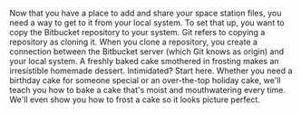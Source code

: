 Now that you have a place to add and share your space station files, you need a way to get to it from your local system. To set that up, you want to copy the Bitbucket repository to your system. Git refers to copying a repository as cloning it. When you clone a repository, you create a connection between the Bitbucket server (which Git knows as origin) and your local system.
A freshly baked cake smothered in frosting makes an irresistible homemade dessert. Intimidated? Start here. Whether you need a birthday cake for someone special or an over-the-top holiday cake, we'll teach you how to bake a cake that's moist and mouthwatering every time. We'll even show you how to frost a cake so it looks picture perfect.